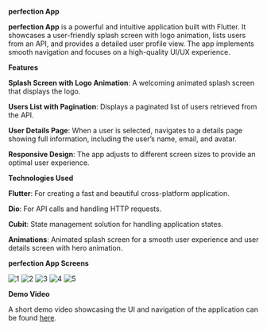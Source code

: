 **perfection App**

**perfection App** is a powerful and intuitive application built with Flutter. 
It showcases a user-friendly splash screen with logo animation,
lists users from an API, and provides a detailed user profile view.
The app implements smooth navigation and focuses on a high-quality UI/UX experience.

**Features**

**Splash Screen with Logo Animation**: A welcoming animated splash screen that displays the logo.

**Users List with Pagination**: Displays a paginated list of users retrieved from the API.

**User Details Page**: When a user is selected, navigates to a details page showing full information, including the user’s name, email, and avatar.

**Responsive Design**: The app adjusts to different screen sizes to provide an optimal user experience.


**Technologies Used**

**Flutter**: For creating a fast and beautiful cross-platform application.

**Dio**: For API calls and handling HTTP requests.

**Cubit**: State management solution for handling application states.

**Animations**: Animated splash screen for a smooth user experience and user details screen with hero animation.

**perfection App Screens**

![1](https://github.com/user-attachments/assets/62bd6917-011e-45c1-b19e-cf7ea47d3659)
![2](https://github.com/user-attachments/assets/14b44d06-9133-4a3c-b51f-b9981b2757ec)
![3](https://github.com/user-attachments/assets/2389408f-86e1-4ee1-b55c-ce5b8460eaf6)
![4](https://github.com/user-attachments/assets/188aa2b1-c332-482e-9865-34d9b67621fe)
![5](https://github.com/user-attachments/assets/f9cfd9ab-0e11-408c-88d7-ab22fd7d4f2e)

**Demo Video**

A short demo video showcasing the UI and navigation of the application can be found [here](https://drive.google.com/drive/folders/1YXtjwSSn016HQfUAjc0ni5cEdoliX8j5?dmr=1&ec=wgc-drive-hero-goto). 
